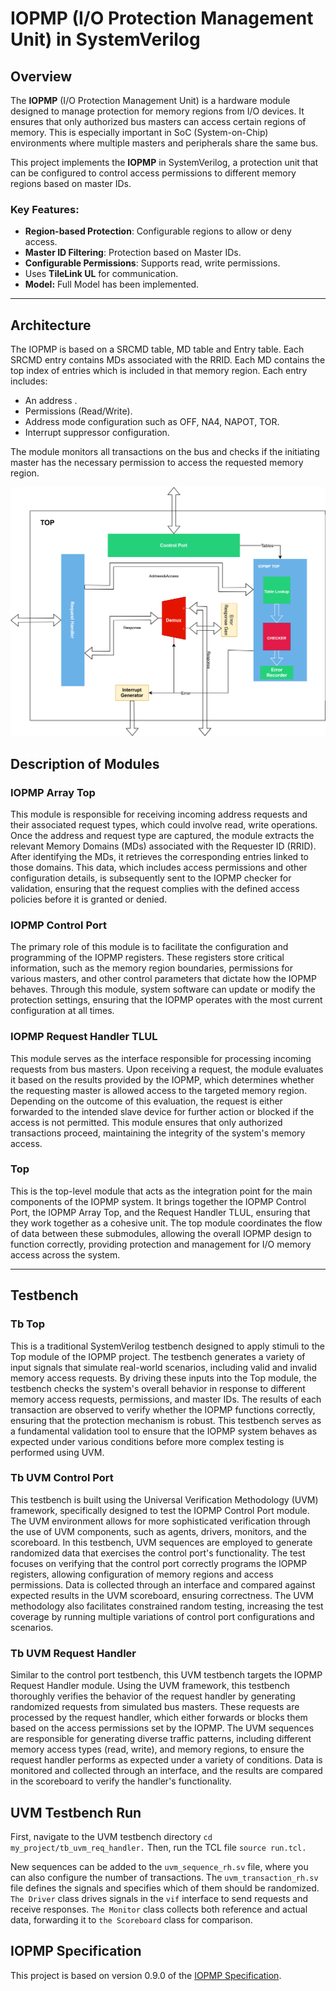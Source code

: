# IOPMP (I/O Protection Management Unit) in SystemVerilog


## Overview
The **IOPMP** (I/O Protection Management Unit) is a hardware module designed to manage protection for memory regions from I/O devices. It ensures that only authorized bus masters can access certain regions of memory. This is especially important in SoC (System-on-Chip) environments where multiple masters and peripherals share the same bus.

This project implements the **IOPMP** in SystemVerilog, a protection unit that can be configured to control access permissions to different memory regions based on master IDs.

### Key Features:
- **Region-based Protection**: Configurable regions to allow or deny access.
- **Master ID Filtering**: Protection based on Master IDs.
- **Configurable Permissions**: Supports read, write permissions.
- Uses **TileLink UL** for communication.
- **Model:** Full Model has been implemented.

---

## Architecture
The IOPMP is based on a SRCMD table, MD table and Entry table. Each SRCMD entry contains MDs associated with the RRID. Each MD contains the top index of entries which is included in that memory region. Each entry includes:
- An address .
- Permissions (Read/Write).
- Address mode configuration such as OFF, NA4, NAPOT, TOR.
- Interrupt suppressor configuration.

The module monitors all transactions on the bus and checks if the initiating master has the necessary permission to access the requested memory region.

![IOPMP Design](IOPMP_Design.svg)








## Description of Modules

### IOPMP Array Top  
This module is responsible for receiving incoming address requests and their associated request types, which could involve read, write operations. Once the address and request type are captured, the module extracts the relevant Memory Domains (MDs) associated with the Requester ID (RRID). After identifying the MDs, it retrieves the corresponding entries linked to those domains. This data, which includes access permissions and other configuration details, is subsequently sent to the IOPMP checker for validation, ensuring that the request complies with the defined access policies before it is granted or denied.

### IOPMP Control Port  
The primary role of this module is to facilitate the configuration and programming of the IOPMP registers. These registers store critical information, such as the memory region boundaries, permissions for various masters, and other control parameters that dictate how the IOPMP behaves. Through this module, system software can update or modify the protection settings, ensuring that the IOPMP operates with the most current configuration at all times.

### IOPMP Request Handler TLUL  
This module serves as the interface responsible for processing incoming requests from bus masters. Upon receiving a request, the module evaluates it based on the results provided by the IOPMP, which determines whether the requesting master is allowed access to the targeted memory region. Depending on the outcome of this evaluation, the request is either forwarded to the intended slave device for further action or blocked if the access is not permitted. This module ensures that only authorized transactions proceed, maintaining the integrity of the system's memory access.

### Top  
This is the top-level module that acts as the integration point for the main components of the IOPMP system. It brings together the IOPMP Control Port, the IOPMP Array Top, and the Request Handler TLUL, ensuring that they work together as a cohesive unit. The top module coordinates the flow of data between these submodules, allowing the overall IOPMP design to function correctly, providing protection and management for I/O memory access across the system.

---

## Testbench
### Tb Top 
This is a traditional SystemVerilog testbench designed to apply stimuli to the Top module of the IOPMP project. The testbench generates a variety of input signals that simulate real-world scenarios, including valid and invalid memory access requests. By driving these inputs into the Top module, the testbench checks the system's overall behavior in response to different memory access requests, permissions, and master IDs. The results of each transaction are observed to verify whether the IOPMP functions correctly, ensuring that the protection mechanism is robust. This testbench serves as a fundamental validation tool to ensure that the IOPMP system behaves as expected under various conditions before more complex testing is performed using UVM.

### Tb UVM Control Port
This testbench is built using the Universal Verification Methodology (UVM) framework, specifically designed to test the IOPMP Control Port module. The UVM environment allows for more sophisticated verification through the use of UVM components, such as agents, drivers, monitors, and the scoreboard. In this testbench, UVM sequences are employed to generate randomized data that exercises the control port's functionality. The test focuses on verifying that the control port correctly programs the IOPMP registers, allowing configuration of memory regions and access permissions. Data is collected through an interface and compared against expected results in the UVM scoreboard, ensuring correctness. The UVM methodology also facilitates constrained random testing, increasing the test coverage by running multiple variations of control port configurations and scenarios.

### Tb UVM Request Handler
Similar to the control port testbench, this UVM testbench targets the IOPMP Request Handler module. Using the UVM framework, this testbench thoroughly verifies the behavior of the request handler by generating randomized requests from simulated bus masters. These requests are processed by the request handler, which either forwards or blocks them based on the access permissions set by the IOPMP. The UVM sequences are responsible for generating diverse traffic patterns, including different memory access types (read, write), and memory regions, to ensure the request handler performs as expected under a variety of conditions. Data is monitored and collected through an interface, and the results are compared in the scoreboard to verify the handler's functionality.


## UVM Testbench Run
First, navigate to the UVM testbench directory
    ```
    cd my_project/tb_uvm_req_handler.
    ```
 Then, run the TCL file
    ```
    source run.tcl.
    ```

New sequences can be added to the `uvm_sequence_rh.sv` file, where you can also configure the number of transactions. The `uvm_transaction_rh.sv` file defines the signals and specifies which of them should be randomized. `The Driver` class drives signals in the `vif` interface to send requests and receive responses. `The Monitor` class collects both reference and actual data, forwarding it to `the Scoreboard` class for comparison.


## IOPMP Specification
This project is based on version 0.9.0 of the [IOPMP Specification](https://github.com/riscv-non-isa/iopmp-spec).


